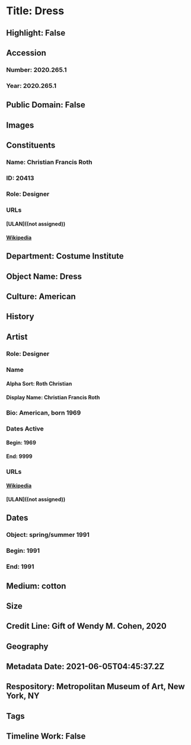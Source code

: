 # Title: Dress
## Highlight: False
## Accession
### Number: 2020.265.1
### Year: 2020.265.1
## Public Domain: False
## Images
## Constituents
### Name: Christian Francis Roth
### ID: 20413
### Role: Designer
### URLs
#### [ULAN]((not assigned))
#### [Wikipedia](https://www.wikidata.org/wiki/Q65548439)
## Department: Costume Institute
## Object Name: Dress
## Culture: American
## History
## Artist
### Role: Designer
### Name
#### Alpha Sort: Roth Christian
#### Display Name: Christian Francis Roth
### Bio: American, born 1969
### Dates Active
#### Begin: 1969
#### End: 9999
### URLs
#### [Wikipedia](https://www.wikidata.org/wiki/Q65548439)
#### [ULAN]((not assigned))
## Dates
### Object: spring/summer 1991
### Begin: 1991
### End: 1991
## Medium: cotton
## Size
## Credit Line: Gift of Wendy M. Cohen, 2020
## Geography
## Metadata Date: 2021-06-05T04:45:37.2Z
## Respository: Metropolitan Museum of Art, New York, NY
## Tags
## Timeline Work: False